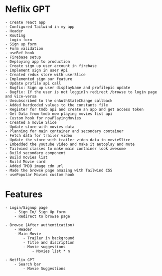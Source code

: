# Neflix GPT
    - Create react app
    - Configured Tailwind in my app
    - Header
    - Routing
    - Login form 
    - Sign up form
    - Form validation
    - useRef hook
    - Firebase setup
    - Deploying app to production
    - Create sign up user account in firebase
    - Implement sign in user Api
    - Created redux store with userSlice
    - Implemented sign our feature
    - Update profile api call
    - Bugfix: Sign up user displayName and profilepic update
    - Bugfix: If the user is not logginIn redirect /browse to login page and vice-versa
    - Unsubscribed to the onAuthStateChange callback
    - Added hardcoded values to the constants file
    - Register for tmdb api and create an app and get access token
    - Get Data from tmdb now playing movies list api
    - Custom hook for nowPlayingMovies
    - Created a movie Slice
    - Update store with movies data
    - Planning for main container and secondary container
    - Fetch data for trailer video
    - Update the store with trailer video data in movieSlice
    - Embedded the youtube video and make it autoplay and mute
    - Tailwind classes to make main container look awesome
    - Build secondary component
    - Build movies list
    - Build Movie card
    - Added TMDB image cdn url
    - Made the browse page amazing with Tailwind CSS 
    - usePopular Movies custom hook



# Features 
    - Login/Signup page
        - Sign In/ Sign Up form
        - Redirect to browse page

    - Browse (After authentication)
        - Header
        - Main Movie
            - Trailer in background
            - Title and discription
            - Movie suggestions 
                - Movies list * n
    
    - Netflix GPT
        - Search bar
            - Movie Suggestions
            
        